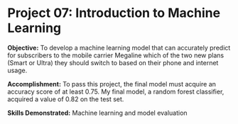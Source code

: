 # Project 07: Introduction to Machine Learning
 
**Objective:** To develop a machine learning model that can accurately predict for subscribers to the mobile carrier Megaline which of the two new plans (Smart or Ultra) they should switch to based on their phone and internet usage.

**Accomplishment:** To pass this project, the final model must acquire an accuracy score of at least 0.75. My final model, a random forest classifier, acquired a value of 0.82 on the test set.

**Skills Demonstrated:** Machine learning and model evaluation
